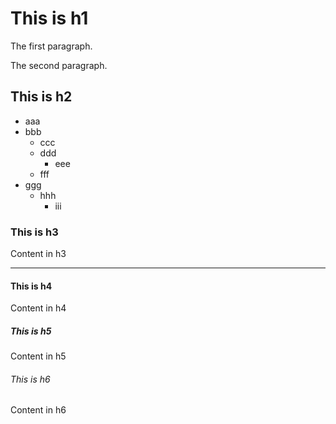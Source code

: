 # This is h1

The first paragraph.

The second paragraph.

## This is h2

- aaa
- bbb
  - ccc
  - ddd
    - eee
  - fff
- ggg
  - hhh
    - iii

### This is h3

Content in h3

---

#### This is h4

Content in h4

##### This is h5

Content in h5

###### This is h6

Content in h6
